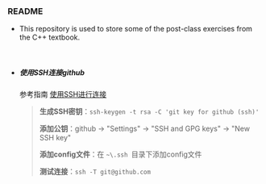 ### README
- This repository is used to store some of the post-class exercises from the C++ textbook.
<br>

- ##### 使用SSH连接github
    参考指南 [使用SSH进行连接](https://docs.github.com/zh/authentication)
    > **生成SSH密钥**：`ssh-keygen -t rsa -C 'git key for github (ssh)'`
    > 
    > **添加公钥**：github → "Settings" → "SSH and GPG keys" → "New SSH key"
    > 
    > **添加config文件**：在 `~\.ssh `目录下添加config文件
    > 
    > **测试连接**：`ssh -T git@github.com`
    > 
